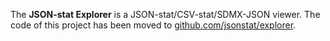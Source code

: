 The **JSON-stat Explorer** is a JSON-stat/CSV-stat/SDMX-JSON viewer. The code of this project has been moved to [github.com/jsonstat/explorer](https://github.com/jsonstat/explorer).
